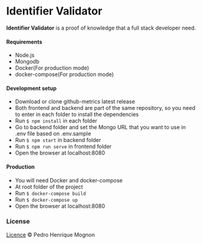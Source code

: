 # Identifier Validator

**Identifier Validator** is a proof of knowledge that a full stack developer need.

#### Requirements

- Node.js 
- Mongodb
- Docker(For production mode)
- docker-compose(For production mode)

#### Development setup

- Download or clone github-metrics latest release
- Both frontend and backend are part of the same repository, so you need to enter in each folder to install the dependencies
- Run `$ npm install` in each folder
- Go to backend folder and set the Mongo URL that you want to use in .env file based on .env.sample
- Run `$ npm start` in backend folder
- Run `$ npm run serve` in frontend folder
- Open the browser at localhost:8080

#### Production

- You will need Docker and docker-compose
- At root folder of the project
- Run `$ docker-compose build `
- Run `$ docker-compose up `
- Open the browser at localhost:8080

### License
[Licence](https://github.com/rodrigogs/debuggler/blob/master/LICENSE) © Pedro Henrique Mognon
